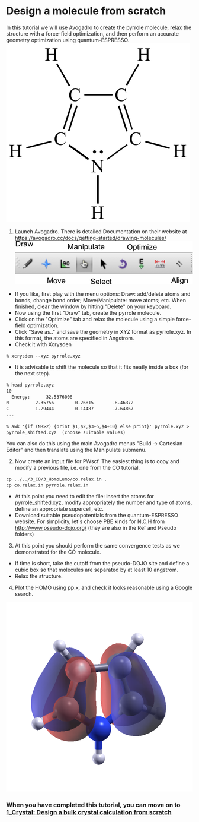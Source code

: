 # Design a molecule from scratch
In this tutorial we will use Avogadro to create the pyrrole molecule, relax the structure with a force-field optimization, and then perform an accurate geometry optimization using quantum-ESPRESSO.
![Pyrrole structure](Ref/pyrrole01.png?raw=true "pyrrole")

  1. Launch Avogadro. There is detailed Documentation on their website at https://avogadro.cc/docs/getting-started/drawing-molecules/
    ![Avogadro menu](Ref/avogadro_menu.png?raw=true "pyrrole")
  - If you like, first play with the menu options: Draw: add/delete atoms and bonds, change bond order; Move/Manipulate: move atoms; etc. When finished, clear the window by hitting "Delete" on your keyboard.
  - Now using the first "Draw" tab, create the pyrrole molecule.
  - Click on the "Optimize" tab and relax the molecule using a simple force-field optimization.
  - Click "Save as.." and save the geometry in XYZ format as pyrrole.xyz. In this format, the atoms are specified in Angstrom.
  - Check it with Xcrysden 
  ```
  % xcrysden --xyz pyrrole.xyz
  ```
  - It is advisable to shift the molecule so that it fits neatly inside a box (for the next step). 
  ```
  % head pyrrole.xyz
  10
	Energy:      32.5376008
  N          2.35756        0.26815       -8.46372
  C          1.29444        0.14487       -7.64867
  ...
 
  % awk '{if (NR>2) {print $1,$2,$3+5,$4+10} else print}' pyrrole.xyz > pyrrole_shifted.xyz  (choose suitable values)
  ```
  You can also do this using the main Avogadro menus "Build -> Cartesian Editor" and then translate using the Manipulate submenu.

  2. Now create an input file for PWscf. The easiest thing is to copy and modify a previous file, i.e. one from the CO tutorial.
  ```
  cp ../../3_CO/3_HomoLumo/co.relax.in .
  cp co.relax.in pyrrole.relax.in
  ```
  - At this point you need to edit the file: insert the atoms for pyrrole_shifted.xyz, modify appropriately the number and type of atoms, define an appropriate supercell, etc.
  - Download suitable pseudopotentials from the quantum-ESPRESSO website. For simplicity, let's choose PBE kinds for N,C,H from http://www.pseudo-dojo.org/   (they are also in the Ref and Pseudo folders)

  3.  At this point you should perform the same convergence tests as we demonstrated for the CO molecule.
  - If time is short, take the cutoff from the pseudo-DOJO site and define a cubic box so that molecules are separated by at least 10 angstrom.
  - Relax the structure.

  4. Plot the HOMO using pp.x, and check it looks reasonable using a Google search.

  ![Pyrrole HOMO](Ref/pyrrole_HOMO.png?raw=true "pyrrole")

### When you have completed this tutorial, you can move on to [1_Crystal: Design a bulk crystal calculation from scratch](../1_Crystal)
